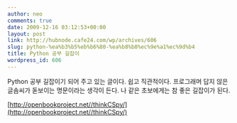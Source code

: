 ```yaml
---
author: neo
comments: true
date: 2009-12-16 03:12:53+00:00
layout: post
link: http://hubnode.cafe24.com/wp/archives/606
slug: python-%ea%b3%b5%eb%b6%80-%ea%b8%b8%ec%9e%a1%ec%9d%b4
title: Python 공부 길잡이
wordpress_id: 606
---
```


Python 공부 길잡이기 되어 주고 있는 글이다. 쉽고 직관적이다.
프로그래머 답지 않은 글솜씨가 돋보이는 명문이라는 생각이 든다.
나 같은 초보에게는 참 좋은 길잡이가 된다.

[http://openbookproject.net//thinkCSpy/](http://openbookproject.net//thinkCSpy/)
